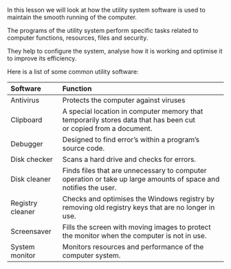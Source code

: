 In this lesson we will look at how the utility system software is used to maintain the smooth running of the computer.

The programs of the utility system perform specific tasks related to computer functions, resources, files and security. 

They help to configure the system, analyse how it is working and optimise it to improve its efficiency.

Here is a list of some common utility software:

| **Software**  | **Function**|
| :------ | :----------- |
| Antivirus | Protects the computer against viruses |
| Clipboard| A special location in computer memory that temporarily stores data that has been cut or copied from a document.  |
| Debugger| Designed to find error’s within a program’s source code.|
| Disk checker |Scans a hard drive and checks for errors.|
| Disk cleaner | Finds files that are unnecessary to computer operation or take up large amounts of space and notifies the user. |
| Registry cleaner| Checks and optimises the Windows registry by removing old registry keys that are no longer in use. |
| Screensaver| Fills the screen with moving images to protect the monitor when the computer is not in use.|
| System monitor |Monitors resources and performance of the computer system.|
